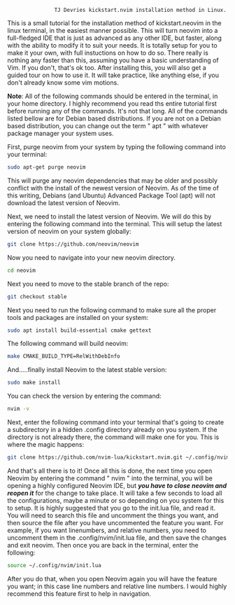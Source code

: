     	           TJ Devries kickstart.nvim installation method in Linux.

This is a small tutorial for the installation method of kickstart.neovim in the linux
terminal, in the easiest manner possible. This will turn neovim into a full-fledged IDE that is just as advanced as any other IDE, but faster, along with the ability to modify it to suit your needs. It is totally setup for you to make it your own, with full instuctions on how to do so. There really is nothing any faster than this, assuming you have a basic understanding of Vim. If you don't, that's ok too. After installing this, you will also get a guided tour on how to use it. It will take practice, like anything else, if you don't already know some vim motions.

**Note**: All of the following commands should be entered in the terminal, in your home
directory. I highly recommend you read ths entire tutorial first before running any of the commands. It's not that long. All of the commands listed bellow are for Debian based distributions. If you are not on a Debian based distribution, you can change out the term " apt " with whatever package manager your system uses.

First, purge neovim from your system by typing the following command
into your terminal:

```bash
sudo apt-get purge neovim
```

This will purge any neovim dependencies that may be older and possibly conflict with
the install of the newest version of Neovim. As of the time of this writing, Debians (and Ubuntu) Advanced Package Tool (apt) will not download the latest version of Neovim.

Next, we need to install the latest version of Neovim. We will do this by
entering the following command into the terminal. This will setup the latest version of neovim on your system globally:

```bash
git clone https://github.com/neovim/neovim
```

Now you need to navigate into your new neovim directory.

```bash
cd neovim
```

Next you need to move to the stable branch of the repo:

```bash
git checkout stable
```

Next you need to run the following command to make sure all the proper tools and
packages are installed on your system:

```bash
sudo apt install build-essential cmake gettext
```

The following command will build neovim:

```bash
make CMAKE_BUILD_TYPE=RelWithDebInfo
```

And.....finally install Neovim to the latest stable version:

```bash
sudo make install
```

You can check the version by entering the command:

```bash
nvim -v
```

Next, enter the following command into your terminal that's going to
create a subdirectory in a hidden .config directory already on you system.
If the directory is not already there, the command will make one for you.
This is where the magic happens:

```bash
git clone https://github.com/nvim-lua/kickstart.nvim.git ~/.config/nvim
```

And that's all there is to it! Once all this is done, the next time you open Neovim
by entering the command " nvim " into the terminal, you will be opening a highly configured
Neovim IDE, but **_you have to close neovim and reopen it_** for the change to take place. It will take a few seconds to load all the configurations, maybe a minute or so depending on you system for this to setup. It is highly suggested that you go to the init.lua file, and read it.
You will need to search this file and uncomment the things you want, and then source the file after
you have uncommented the feature you want. For example, if you want linenumbers, and
relative numbers, you need to uncomment them in the .config/nvim/init.lua file, and then
save the changes and exit neovim. Then once you are back in the terminal, enter the following:

```bash
source ~/.config/nvim/init.lua
```

After you do that, when you open Neovim again you will have the feature you want; in this case
line numbers and relative line numbers. I would highly recommend this feature first to help in
navigation.
